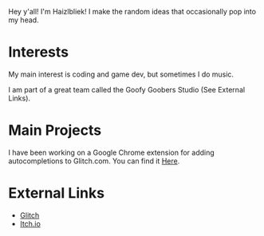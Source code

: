 Hey y'all! I'm Haizlbliek!
I make the random ideas that occasionally pop into my head.

# Interests
My main interest is coding and game dev, but sometimes I do music.

I am part of a great team called the Goofy Goobers Studio (See External Links).

# Main Projects
I have been working on a Google Chrome extension for adding autocompletions to Glitch.com.
You can find it [Here](https://github.com/Haizlbliek/GlitchAutocompletions).

# External Links
- [Glitch](https://glitch.com/@Haizlbliek)
- [Itch.io](https://goofy-goobers-studio.itch.io/)
